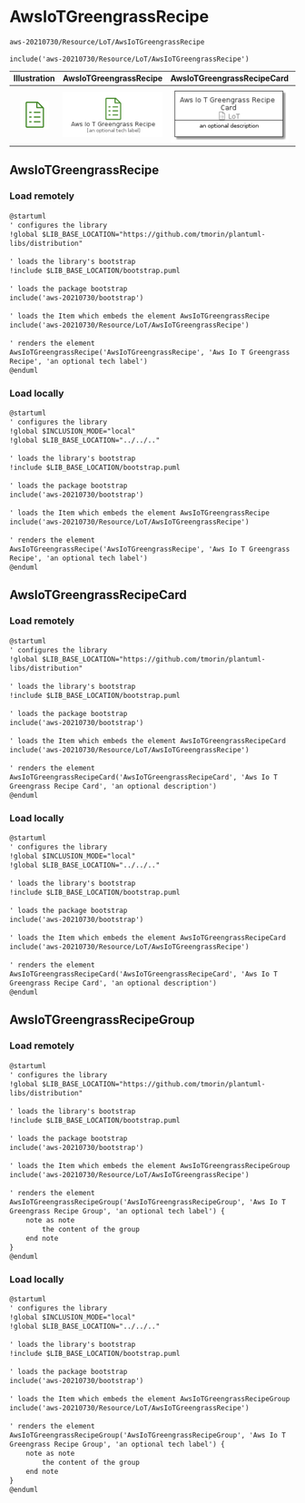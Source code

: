 # AwsIoTGreengrassRecipe


```text
aws-20210730/Resource/LoT/AwsIoTGreengrassRecipe
```

```text
include('aws-20210730/Resource/LoT/AwsIoTGreengrassRecipe')
```



| Illustration | AwsIoTGreengrassRecipe | AwsIoTGreengrassRecipeCard | AwsIoTGreengrassRecipeGroup |
| :---: | :---: | :---: | :---: |
| ![illustration for Illustration](../../../aws-20210730/Resource/LoT/AwsIoTGreengrassRecipe.png) | ![illustration for AwsIoTGreengrassRecipe](../../../aws-20210730/Resource/LoT/AwsIoTGreengrassRecipe.Local.png) | ![illustration for AwsIoTGreengrassRecipeCard](../../../aws-20210730/Resource/LoT/AwsIoTGreengrassRecipeCard.Local.png) | ![illustration for AwsIoTGreengrassRecipeGroup](../../../aws-20210730/Resource/LoT/AwsIoTGreengrassRecipeGroup.Local.png) |




## AwsIoTGreengrassRecipe

### Load remotely
```plantuml
@startuml
' configures the library
!global $LIB_BASE_LOCATION="https://github.com/tmorin/plantuml-libs/distribution"

' loads the library's bootstrap
!include $LIB_BASE_LOCATION/bootstrap.puml

' loads the package bootstrap
include('aws-20210730/bootstrap')

' loads the Item which embeds the element AwsIoTGreengrassRecipe
include('aws-20210730/Resource/LoT/AwsIoTGreengrassRecipe')

' renders the element
AwsIoTGreengrassRecipe('AwsIoTGreengrassRecipe', 'Aws Io T Greengrass Recipe', 'an optional tech label')
@enduml
```

### Load locally
```plantuml
@startuml
' configures the library
!global $INCLUSION_MODE="local"
!global $LIB_BASE_LOCATION="../../.."

' loads the library's bootstrap
!include $LIB_BASE_LOCATION/bootstrap.puml

' loads the package bootstrap
include('aws-20210730/bootstrap')

' loads the Item which embeds the element AwsIoTGreengrassRecipe
include('aws-20210730/Resource/LoT/AwsIoTGreengrassRecipe')

' renders the element
AwsIoTGreengrassRecipe('AwsIoTGreengrassRecipe', 'Aws Io T Greengrass Recipe', 'an optional tech label')
@enduml
```

## AwsIoTGreengrassRecipeCard

### Load remotely
```plantuml
@startuml
' configures the library
!global $LIB_BASE_LOCATION="https://github.com/tmorin/plantuml-libs/distribution"

' loads the library's bootstrap
!include $LIB_BASE_LOCATION/bootstrap.puml

' loads the package bootstrap
include('aws-20210730/bootstrap')

' loads the Item which embeds the element AwsIoTGreengrassRecipeCard
include('aws-20210730/Resource/LoT/AwsIoTGreengrassRecipe')

' renders the element
AwsIoTGreengrassRecipeCard('AwsIoTGreengrassRecipeCard', 'Aws Io T Greengrass Recipe Card', 'an optional description')
@enduml
```

### Load locally
```plantuml
@startuml
' configures the library
!global $INCLUSION_MODE="local"
!global $LIB_BASE_LOCATION="../../.."

' loads the library's bootstrap
!include $LIB_BASE_LOCATION/bootstrap.puml

' loads the package bootstrap
include('aws-20210730/bootstrap')

' loads the Item which embeds the element AwsIoTGreengrassRecipeCard
include('aws-20210730/Resource/LoT/AwsIoTGreengrassRecipe')

' renders the element
AwsIoTGreengrassRecipeCard('AwsIoTGreengrassRecipeCard', 'Aws Io T Greengrass Recipe Card', 'an optional description')
@enduml
```

## AwsIoTGreengrassRecipeGroup

### Load remotely
```plantuml
@startuml
' configures the library
!global $LIB_BASE_LOCATION="https://github.com/tmorin/plantuml-libs/distribution"

' loads the library's bootstrap
!include $LIB_BASE_LOCATION/bootstrap.puml

' loads the package bootstrap
include('aws-20210730/bootstrap')

' loads the Item which embeds the element AwsIoTGreengrassRecipeGroup
include('aws-20210730/Resource/LoT/AwsIoTGreengrassRecipe')

' renders the element
AwsIoTGreengrassRecipeGroup('AwsIoTGreengrassRecipeGroup', 'Aws Io T Greengrass Recipe Group', 'an optional tech label') {
    note as note
        the content of the group
    end note
}
@enduml
```

### Load locally
```plantuml
@startuml
' configures the library
!global $INCLUSION_MODE="local"
!global $LIB_BASE_LOCATION="../../.."

' loads the library's bootstrap
!include $LIB_BASE_LOCATION/bootstrap.puml

' loads the package bootstrap
include('aws-20210730/bootstrap')

' loads the Item which embeds the element AwsIoTGreengrassRecipeGroup
include('aws-20210730/Resource/LoT/AwsIoTGreengrassRecipe')

' renders the element
AwsIoTGreengrassRecipeGroup('AwsIoTGreengrassRecipeGroup', 'Aws Io T Greengrass Recipe Group', 'an optional tech label') {
    note as note
        the content of the group
    end note
}
@enduml
```


